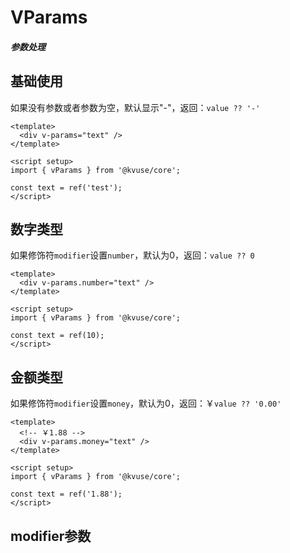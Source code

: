 # VParams

##### 参数处理

## 基础使用

如果没有参数或者参数为空，默认显示"-"，返回：`value ?? '-'`

```vue
<template>
  <div v-params="text" />
</template>

<script setup>
import { vParams } from '@kvuse/core';

const text = ref('test');
</script>
```

## 数字类型

如果修饰符`modifier`设置`number`，默认为0，返回：`value ?? 0`

```vue
<template>
  <div v-params.number="text" />
</template>

<script setup>
import { vParams } from '@kvuse/core';

const text = ref(10);
</script>
```

## 金额类型

如果修饰符`modifier`设置`money`，默认为0，返回：￥`value ?? '0.00'`

```vue
<template>
  <!-- ￥1.88 -->
  <div v-params.money="text" />
</template>

<script setup>
import { vParams } from '@kvuse/core';

const text = ref('1.88');
</script>
```

## modifier参数

<v-table type="dec" :data="[
  { name :'number', dec: '数字类型，如果为空默认返回0' },
  { name :'money', dec: '金额类型，参数前面加￥，如果为空默认返回￥0' },
]" />
